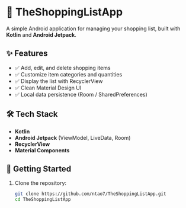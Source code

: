# 🛒 TheShoppingListApp

A simple Android application for managing your shopping list, built with **Kotlin** and **Android Jetpack**.

## ✨ Features
- ✅ Add, edit, and delete shopping items  
- ✅ Customize item categories and quantities  
- ✅ Display the list with RecyclerView  
- ✅ Clean Material Design UI  
- ✅ Local data persistence (Room / SharedPreferences)  

## 🛠️ Tech Stack
- **Kotlin**  
- **Android Jetpack** (ViewModel, LiveData, Room)  
- **RecyclerView**  
- **Material Components**  

## 🚀 Getting Started

1. Clone the repository:
   ```bash
   git clone https://github.com/ntao7/TheShoppingListApp.git
   cd TheShoppingListApp
